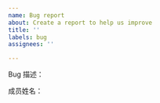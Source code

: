 ```yaml
---
name: Bug report
about: Create a report to help us improve
title: ''
labels: bug
assignees: ''

---
```


Bug 描述：

成员姓名：
